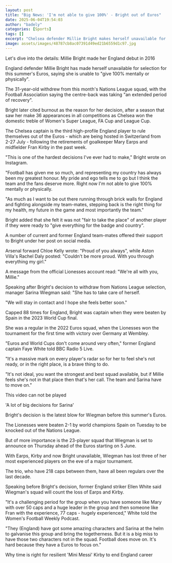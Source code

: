```yaml
---
layout: post
title: "Big News: 'I'm not able to give 100%' - Bright out of Euros"
date: 2025-06-04T19:54:03
author: "badely"
categories: [Sports]
tags: []
excerpt: "Chelsea defender Millie Bright makes herself unavailable for selection for England's Euro 2025 squad."
image: assets/images/48787cb8ac07391d49ed21b6559d1c97.jpg
---
```


Let's dive into the details: Millie Bright made her England debut in 2016

England defender Millie Bright has made herself unavailable for selection for this summer's Euros, saying she is unable to "give 100% mentally or physically". 

The 31-year-old withdrew from this month's Nations League squad, with the Football Association saying the centre-back was taking "an extended period of recovery".

Bright later cited burnout as the reason for her decision, after a season that saw her make 36 appearances in all competitions as Chelsea won the domestic treble of Women's Super League, FA Cup and League Cup.

The Chelsea captain is the third high-profile England player to rule themselves out of the Euros - which are being hosted in Switzerland from 2-27 July - following the retirements of goalkeeper Mary Earps and midfielder Fran Kirby in the past week. 

"This is one of the hardest decisions I've ever had to make," Bright wrote on Instagram.

"Football has given me so much, and representing my country has always been my greatest honour. My pride and ego tells me to go but I think the team and the fans deserve more. Right now I'm not able to give 100% mentally or physically.

"As much as I want to be out there running through brick walls for England and fighting alongside my team-mates, stepping back is the right thing for my health, my future in the game and most importantly the team."

Bright added that she felt it was not "fair to take the place" of another player if they were ready to "give everything for the badge and country".

A number of current and former England team-mates offered their support to Bright under her post on social media.

Arsenal forward Chloe Kelly wrote: "Proud of you always", while Aston Villa's Rachel Daly posted: "Couldn't be more proud. With you through everything my girl." 

A message from the official Lionesses account read: "We're all with you, Millie." 

Speaking after Bright's decision to withdraw from Nations League selection, manager Sarina Wiegman said: "She has to take care of herself.

"We will stay in contact and I hope she feels better soon."

Capped 88 times for England, Bright was captain when they were beaten by Spain in the 2023 World Cup final.

She was a regular in the 2022 Euros squad, when the Lionesses won the tournament for the first time with victory over Germany at Wembley.

"Euros and World Cups don't come around very often," former England captain Faye White told BBC Radio 5 Live.

"It's a massive mark on every player's radar so for her to feel she's not ready, or in the right place, is a brave thing to do.

"It's not ideal, you want the strongest and best squad available, but if Millie feels she's not in that place then that's her call. The team and Sarina have to move on."

This video can not be played

'A lot of big decisions for Sarina'

Bright's decision is the latest blow for Wiegman before this summer's Euros. 

The Lionesses were beaten 2-1 by world champions Spain on Tuesday to be knocked out of the Nations League.

But of more importance is the 23-player squad that Wiegman is set to announce on Thursday ahead of the Euros starting on 5 June. 

With Earps, Kirby and now Bright unavailable, Wiegman has lost three of her most experienced players on the eve of a major tournament.

The trio, who have 218 caps between them, have all been regulars over the last decade.

Speaking before Bright's decision, former England striker Ellen White said Wiegman's squad will count the loss of Earps and Kirby.

"It's a challenging period for the group when you have someone like Mary with over 50 caps and a huge leader in the group and then someone like Fran with the experience, 77 caps - hugely experienced," White told the Women's Football Weekly Podcast.

"They (England) have got some amazing characters and Sarina at the helm to galvanise this group and bring the togetherness. But it is a big miss to have those two characters not in the squad. Football does move on. It's hard because they have a Euros to focus on."

Why time is right for resilient 'Mini Messi' Kirby to end England career 

